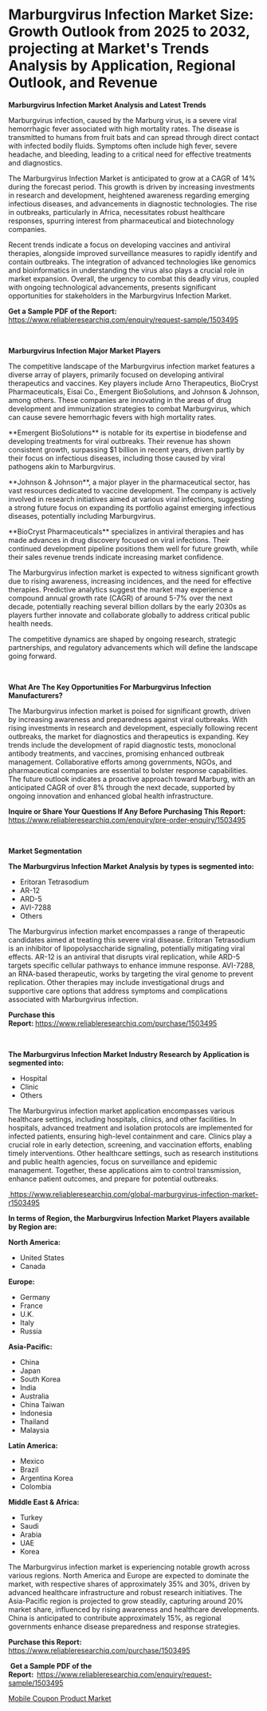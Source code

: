 <p><h1>Marburgvirus Infection Market Size: Growth Outlook from 2025 to 2032, projecting at Market's Trends Analysis by Application, Regional Outlook, and Revenue</h1></p><p><strong>Marburgvirus Infection Market Analysis and Latest Trends</strong></p>
<p><p>Marburgvirus infection, caused by the Marburg virus, is a severe viral hemorrhagic fever associated with high mortality rates. The disease is transmitted to humans from fruit bats and can spread through direct contact with infected bodily fluids. Symptoms often include high fever, severe headache, and bleeding, leading to a critical need for effective treatments and diagnostics.</p><p>The Marburgvirus Infection Market is anticipated to grow at a CAGR of 14% during the forecast period. This growth is driven by increasing investments in research and development, heightened awareness regarding emerging infectious diseases, and advancements in diagnostic technologies. The rise in outbreaks, particularly in Africa, necessitates robust healthcare responses, spurring interest from pharmaceutical and biotechnology companies. </p><p>Recent trends indicate a focus on developing vaccines and antiviral therapies, alongside improved surveillance measures to rapidly identify and contain outbreaks. The integration of advanced technologies like genomics and bioinformatics in understanding the virus also plays a crucial role in market expansion. Overall, the urgency to combat this deadly virus, coupled with ongoing technological advancements, presents significant opportunities for stakeholders in the Marburgvirus Infection Market.</p></p>
<p><strong>Get a Sample PDF of the Report:&nbsp;</strong> <a href="https://www.reliableresearchiq.com/enquiry/request-sample/1503495?utm_campaign=2265&utm_medium=2&utm_source=Github&utm_content=ia&utm_term=23032025&utm_id=marburgvirus-infection">https://www.reliableresearchiq.com/enquiry/request-sample/1503495</a></p>
<p>&nbsp;</p>
<p><strong>Marburgvirus Infection Major Market Players</strong></p>
<p><p>The competitive landscape of the Marburgvirus infection market features a diverse array of players, primarily focused on developing antiviral therapeutics and vaccines. Key players include Arno Therapeutics, BioCryst Pharmaceuticals, Eisai Co., Emergent BioSolutions, and Johnson & Johnson, among others. These companies are innovating in the areas of drug development and immunization strategies to combat Marburgvirus, which can cause severe hemorrhagic fevers with high mortality rates.</p><p>**Emergent BioSolutions** is notable for its expertise in biodefense and developing treatments for viral outbreaks. Their revenue has shown consistent growth, surpassing $1 billion in recent years, driven partly by their focus on infectious diseases, including those caused by viral pathogens akin to Marburgvirus.</p><p>**Johnson & Johnson**, a major player in the pharmaceutical sector, has vast resources dedicated to vaccine development. The company is actively involved in research initiatives aimed at various viral infections, suggesting a strong future focus on expanding its portfolio against emerging infectious diseases, potentially including Marburgvirus. </p><p>**BioCryst Pharmaceuticals** specializes in antiviral therapies and has made advances in drug discovery focused on viral infections. Their continued development pipeline positions them well for future growth, while their sales revenue trends indicate increasing market confidence.</p><p>The Marburgvirus infection market is expected to witness significant growth due to rising awareness, increasing incidences, and the need for effective therapies. Predictive analytics suggest the market may experience a compound annual growth rate (CAGR) of around 5-7% over the next decade, potentially reaching several billion dollars by the early 2030s as players further innovate and collaborate globally to address critical public health needs. </p><p>The competitive dynamics are shaped by ongoing research, strategic partnerships, and regulatory advancements which will define the landscape going forward.</p></p>
<p>&nbsp;</p>
<p><strong>What Are The Key Opportunities For Marburgvirus Infection Manufacturers?</strong></p>
<p><p>The Marburgvirus infection market is poised for significant growth, driven by increasing awareness and preparedness against viral outbreaks. With rising investments in research and development, especially following recent outbreaks, the market for diagnostics and therapeutics is expanding. Key trends include the development of rapid diagnostic tests, monoclonal antibody treatments, and vaccines, promising enhanced outbreak management. Collaborative efforts among governments, NGOs, and pharmaceutical companies are essential to bolster response capabilities. The future outlook indicates a proactive approach toward Marburg, with an anticipated CAGR of over 8% through the next decade, supported by ongoing innovation and enhanced global health infrastructure.</p></p>
<p><strong>Inquire or Share Your Questions If Any Before Purchasing This Report:</strong> <a href="https://www.reliableresearchiq.com/enquiry/pre-order-enquiry/1503495?utm_campaign=2265&utm_medium=2&utm_source=Github&utm_content=ia&utm_term=23032025&utm_id=marburgvirus-infection">https://www.reliableresearchiq.com/enquiry/pre-order-enquiry/1503495</a></p>
<p>&nbsp;</p>
<p><strong>Market Segmentation</strong></p>
<p><strong>The Marburgvirus Infection Market Analysis by types is segmented into:</strong></p>
<p><ul><li>Eritoran Tetrasodium</li><li>AR-12</li><li>ARD-5</li><li>AVI-7288</li><li>Others</li></ul></p>
<p><p>The Marburgvirus infection market encompasses a range of therapeutic candidates aimed at treating this severe viral disease. Eritoran Tetrasodium is an inhibitor of lipopolysaccharide signaling, potentially mitigating viral effects. AR-12 is an antiviral that disrupts viral replication, while ARD-5 targets specific cellular pathways to enhance immune response. AVI-7288, an RNA-based therapeutic, works by targeting the viral genome to prevent replication. Other therapies may include investigational drugs and supportive care options that address symptoms and complications associated with Marburgvirus infection.</p></p>
<p><strong>Purchase this Report:&nbsp;</strong><a href="https://www.reliableresearchiq.com/purchase/1503495?utm_campaign=2265&utm_medium=2&utm_source=Github&utm_content=ia&utm_term=23032025&utm_id=marburgvirus-infection">https://www.reliableresearchiq.com/purchase/1503495</a></p>
<p>&nbsp;</p>
<p><strong>The Marburgvirus Infection Market Industry Research by Application is segmented into:</strong></p>
<p><ul><li>Hospital</li><li>Clinic</li><li>Others</li></ul></p>
<p><p>The Marburgvirus infection market application encompasses various healthcare settings, including hospitals, clinics, and other facilities. In hospitals, advanced treatment and isolation protocols are implemented for infected patients, ensuring high-level containment and care. Clinics play a crucial role in early detection, screening, and vaccination efforts, enabling timely interventions. Other healthcare settings, such as research institutions and public health agencies, focus on surveillance and epidemic management. Together, these applications aim to control transmission, enhance patient outcomes, and prepare for potential outbreaks.</p></p>
<p><a href="https://www.reliableresearchiq.com/global-marburgvirus-infection-market-r1503495?utm_campaign=2265&utm_medium=2&utm_source=Github&utm_content=ia&utm_term=23032025&utm_id=marburgvirus-infection">&nbsp;https://www.reliableresearchiq.com/global-marburgvirus-infection-market-r1503495</a></p>
<p><strong>In terms of Region, the Marburgvirus Infection Market Players available by Region are:</strong></p>
<p>
    <p> <strong> North America: </strong>
        <ul>
            <li>United States</li>
            <li>Canada</li>
        </ul>
        </p> 
    <p> <strong> Europe: </strong>
        <ul>
            <li>Germany</li>
            <li>France</li>
            <li>U.K.</li>
            <li>Italy</li>
            <li>Russia</li>
        </ul>
        </p> 
    <p> <strong> Asia-Pacific: </strong>
        <ul>
            <li>China</li>
            <li>Japan</li>
            <li>South Korea</li>
            <li>India</li>
            <li>Australia</li>
            <li>China Taiwan</li>
            <li>Indonesia</li>
            <li>Thailand</li>
            <li>Malaysia</li>
        </ul>
        </p> 
    <p> <strong> Latin America: </strong>
        <ul>
            <li>Mexico</li>
            <li>Brazil</li>
            <li>Argentina Korea</li>
            <li>Colombia</li>
        </ul>
        </p> 
    <p> <strong> Middle East & Africa: </strong>
        <ul>
            <li>Turkey</li>
            <li>Saudi</li>
            <li>Arabia</li>
            <li>UAE</li>
            <li>Korea</li>
        </ul>
    </p>
    </p>
<p><p>The Marburgvirus infection market is experiencing notable growth across various regions. North America and Europe are expected to dominate the market, with respective shares of approximately 35% and 30%, driven by advanced healthcare infrastructure and robust research initiatives. The Asia-Pacific region is projected to grow steadily, capturing around 20% market share, influenced by rising awareness and healthcare developments. China is anticipated to contribute approximately 15%, as regional governments enhance disease preparedness and response strategies.</p></p>
<p><strong>Purchase this Report: </strong><a href="https://www.reliableresearchiq.com/purchase/1503495?utm_campaign=2265&utm_medium=2&utm_source=Github&utm_content=ia&utm_term=23032025&utm_id=marburgvirus-infection">https://www.reliableresearchiq.com/purchase/1503495</a></p>
<p>&nbsp;<strong>Get a Sample PDF of the Report:&nbsp;&nbsp;</strong><a href="https://www.reliableresearchiq.com/enquiry/request-sample/1503495?utm_campaign=2265&utm_medium=2&utm_source=Github&utm_content=ia&utm_term=23032025&utm_id=marburgvirus-infection">https://www.reliableresearchiq.com/enquiry/request-sample/1503495</a></p>
<p><strong></strong></p>
<p><p><a href="https://github.com/rosamariarocque98/Market-Research-Report-List-1/blob/main/mobile-coupon-product-market.md?utm_campaign=2265&utm_medium=2&utm_source=Github&utm_content=ia&utm_term=23032025&utm_id=marburgvirus-infection">Mobile Coupon Product Market</a></p></p>